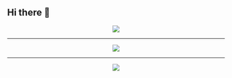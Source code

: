 ## Hi there 👋

<!--
**rrobespierr/rrobespierr** is a ✨ _special_ ✨ repository because its `README.md` (this file) appears on your GitHub profile.

Here are some ideas to get you started:

- 🔭 I’m currently working on ...
- 🌱 I’m currently learning ...
- 👯 I’m looking to collaborate on ...
- 🤔 I’m looking for help with ...
- 💬 Ask me about ...
- 📫 How to reach me: ...
- 😄 Pronouns: ...
- ⚡ Fun fact: ...
-->

<p align="center">
  <img src="https://skillicons.dev/icons?i=html,css,js" />
</p>

---
<p align="center">
  <img src="https://skillicons.dev/icons?i=cpp" />
</p>

---
<p align="center">
  <img src="https://skillicons.dev/icons?i=git,github,obsidian" />
</p>
